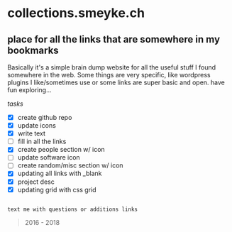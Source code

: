 # collections.smeyke.ch

## place for all the links that are somewhere in my bookmarks

Basically it's a simple brain dump website for all the useful stuff I found somewhere in the web. Some things are very specific, like wordpress plugins I like/sometimes use or some links are super basic and open. have fun exploring…


*tasks*
- [x] create github repo
- [x] update icons
- [x] write text
- [ ] fill in all the links
- [x] create people section w/ icon
- [ ] update software icon
- [ ] create random/misc section w/ icon
- [x] updating all links with _blank
- [x] project desc
- [x] updating grid with css grid

```

text me with questions or additions links

```

> 2016 - 2018
